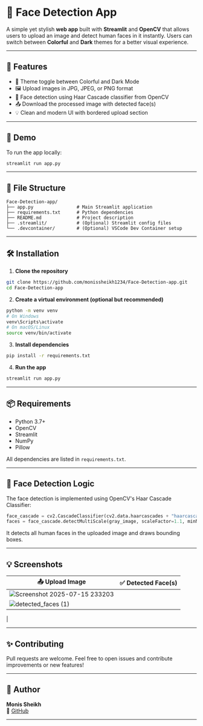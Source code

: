 # 📸 Face Detection App

A simple yet stylish **web app** built with **Streamlit** and **OpenCV** that allows users to upload an image and detect human faces in it instantly. Users can switch between **Colorful** and **Dark** themes for a better visual experience.

---

## 🌟 Features

- 🎨 Theme toggle between Colorful and Dark Mode  
- 🖼️ Upload images in JPG, JPEG, or PNG format  
- 🤖 Face detection using Haar Cascade classifier from OpenCV  
- 📤 Download the processed image with detected face(s)  
- 💡 Clean and modern UI with bordered upload section  

---

## 🚀 Demo

To run the app locally:

```bash
streamlit run app.py
```

---

## 📂 File Structure

```
Face-Detection-app/
├── app.py                # Main Streamlit application
├── requirements.txt      # Python dependencies
├── README.md             # Project description
├── .streamlit/           # (Optional) Streamlit config files
└── .devcontainer/        # (Optional) VSCode Dev Container setup
```

---

## 🛠️ Installation

1. **Clone the repository**
```bash
git clone https://github.com/monissheikh1234/Face-Detection-app.git
cd Face-Detection-app
```

2. **Create a virtual environment (optional but recommended)**
```bash
python -m venv venv
# On Windows
venv\Scripts\activate
# On macOS/Linux
source venv/bin/activate
```

3. **Install dependencies**
```bash
pip install -r requirements.txt
```

4. **Run the app**
```bash
streamlit run app.py
```

---

## 📦 Requirements

- Python 3.7+
- OpenCV
- Streamlit
- NumPy
- Pillow

All dependencies are listed in `requirements.txt`.

---

## 📸 Face Detection Logic

The face detection is implemented using OpenCV's Haar Cascade Classifier:

```python
face_cascade = cv2.CascadeClassifier(cv2.data.haarcascades + "haarcascade_frontalface_default.xml")
faces = face_cascade.detectMultiScale(gray_image, scaleFactor=1.1, minNeighbors=4)
```

It detects all human faces in the uploaded image and draws bounding boxes.

---

## 💡 Screenshots

| 📤 Upload Image | ✅ Detected Face(s) |
|-----------------|--------------------|
|![Screenshot 2025-07-15 233203](https://github.com/user-attachments/assets/66173c0e-c0b9-43c0-aa8d-81e8e847308d)
 |![detected_faces (1)](https://github.com/user-attachments/assets/998d2eb3-012f-4529-a0b8-1dc9180ce7e6)
 |


---

## ✨ Contributing

Pull requests are welcome. Feel free to open issues and contribute improvements or new features!

---

## 👤 Author

**Monis Sheikh**  
🔗 [GitHub](https://github.com/monissheikh1234)

---
